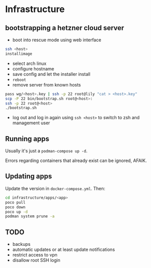 # Infrastructure

## bootstrapping a hetzner cloud server

- boot into rescue mode using web interface

```sh
ssh <host>
installimage
```

- select arch linux
- configure hostname
- save config and let the installer install
- `reboot`
- remove server from known hosts

```sh
pass wg/<host>.key | ssh -p 22 root@lily "cat > <host>.key"
scp -P 22 bin/bootstrap.sh root@<host>:
ssh -p 22 root@<host>
./bootstrap.sh
```

- log out and log in again using `ssh <host>` to switch to zsh and management user

## Running apps

Usually it's just a `podman-compose up -d`.

Errors regarding containers that already exist can be ignored, AFAIK.

## Updating apps

Update the version in `docker-compose.yml`. Then:

```sh
cd infrastructure/apps/<app>
poco pull
poco down
poco up -d
podman system prune -a
```

## TODO

- backups
- automatic updates or at least update notifications
- restrict access to vpn
- disallow root SSH login